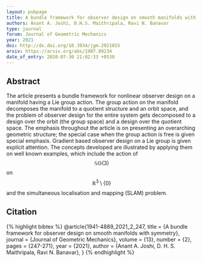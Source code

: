 ```yaml
---
layout: pubpage
title: A bundle framework for observer design on smooth manifolds with symmetry
authors: Anant A. Joshi, D.H.S. Maithripala, Ravi N. Banavar
type: journal
forum: Journal of Geometric Mechanics
year: 2021
doi: http://dx.doi.org/10.3934/jgm.2021015
arxiv: https://arxiv.org/abs/1907.09234
date_of_entry: 2020-07-30 21:02:33 +0530
---
```


## Abstract 
The article presents a bundle framework for nonlinear observer design on a manifold having a Lie group action. The group action on the manifold decomposes the manifold to a quotient structure and an orbit space, and the problem of observer design for the entire system gets decomposed to a design over the orbit (the group space) and a design over the quotient space. The emphasis throughout the article is on presenting an overarching geometric structure; the special case when the group action is free is given special emphasis. Gradient based observer design on a Lie group is given explicit attention. The concepts developed are illustrated by applying them on well known examples, which include the action of $$\mathbb{SO}(3)$$ on $$\mathbb{R}^3 \setminus \{0\}$$ and the simultaneous localisation and mapping (SLAM) problem. 


## Citation 
{% highlight bibtex %}
@article{1941-4889_2021_2_247,
title = {A bundle framework for observer design on smooth manifolds with symmetry},
journal = {Journal of Geometric Mechanics},
volume = {13},
number = {2},
pages = {247-271},
year = {2021},
author = {Anant A. Joshi, D. H. S. Maithripala, Ravi N. Banavar},
}
{% endhighlight %}
